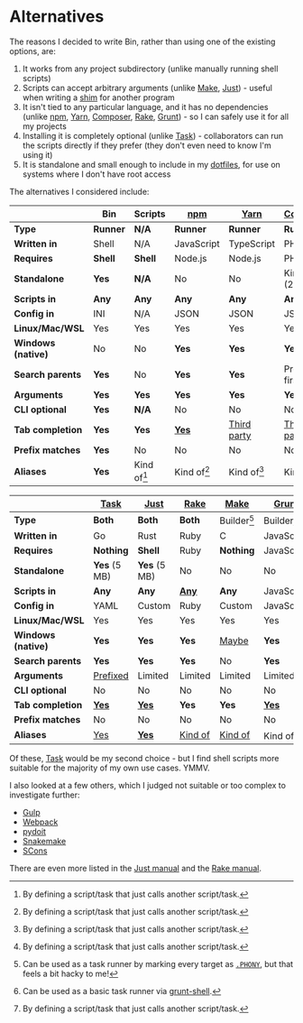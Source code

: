 # Alternatives

The reasons I decided to write Bin, rather than using one of the existing options, are:

1. It works from any project subdirectory (unlike manually running shell scripts)
2. Scripts can accept arbitrary arguments (unlike [Make](https://makefiletutorial.com/), [Just](https://just.systems/)) - useful when writing a [shim](https://en.wikipedia.org/wiki/Shim_(computing)) for another program
3. It isn't tied to any particular language, and it has no dependencies (unlike [npm](https://docs.npmjs.com/cli/v7/commands/npm-run-script), [Yarn](https://classic.yarnpkg.com/lang/en/docs/cli/run/), [Composer](https://getcomposer.org/doc/articles/scripts.md), [Rake](https://ruby.github.io/rake/), [Grunt](https://gruntjs.com/)) - so I can safely use it for all my projects
4. Installing it is completely optional (unlike [Task](https://taskfile.dev/)) - collaborators can run the scripts directly if they prefer (they don't even need to know I'm using it)
5. It is standalone and small enough to include in my [dotfiles](https://github.com/d13r/dotfiles), for use on systems where I don't have root access

The alternatives I considered include:

[^alias]: By defining a script/task that just calls another script/task.

|                      | Bin        | Scripts         | [npm](https://docs.npmjs.com/cli/v7/commands/npm-run-script)     | [Yarn](https://classic.yarnpkg.com/lang/en/docs/cli/run/) | [Composer](https://getcomposer.org/doc/articles/scripts.md)    |
|----------------------|------------|-----------------|------------------------------------------------------------------|-----------------------------------------------------------|----------------------------------------------------------------|
| **Type**             | **Runner** | **N/A**         | **Runner**                                                       | **Runner**                                                | **Runner**                                                     |
| **Written in**       | Shell      | N/A             | JavaScript                                                       | TypeScript                                                | PHP                                                            |
| **Requires**         | **Shell**  | **Shell**       | Node.js                                                          | Node.js                                                   | PHP                                                            |
| **Standalone**       | **Yes**    | **N/A**         | No                                                               | No                                                        | Kind of (2.8 MB)                                               |
| **Scripts in**       | **Any**    | **Any**         | **Any**                                                          | **Any**                                                   | **Any**                                                        |
| **Config in**        | INI        | N/A             | JSON                                                             | JSON                                                      | JSON                                                           |
| **Linux/Mac/WSL**    | Yes        | Yes             | Yes                                                              | Yes                                                       | Yes                                                            |
| **Windows (native)** | No         | No              | **Yes**                                                          | **Yes**                                                   | **Yes**                                                        |
| **Search parents**   | **Yes**    | No              | **Yes**                                                          | **Yes**                                                   | Prompts first                                                  |
| **Arguments**        | **Yes**    | **Yes**         | **Yes**                                                          | **Yes**                                                   | **Yes**                                                        |
| **CLI optional**     | **Yes**    | **N/A**         | No                                                               | No                                                        | No                                                             |
| **Tab completion**   | **Yes**    | **Yes**         | **[Yes](https://docs.npmjs.com/cli/v7/commands/npm-completion)** | [Third party](https://github.com/mklabs/yarn-completions) | [Third party](https://github.com/bramus/composer-autocomplete) |
| **Prefix matches**   | **Yes**    | No              | No                                                               | No                                                        | No                                                             |
| **Aliases**          | **Yes**    | Kind of[^alias] | Kind of[^alias]                                                  | Kind of[^alias]                                           | Kind of[^alias]                                                |

[^make]: Can be used as a task runner by marking every target as [`.PHONY`](https://stackoverflow.com/a/2145605/167815), but that feels a bit hacky to me!
[^grunt]: Can be used as a basic task runner via [grunt-shell](https://www.npmjs.com/package/grunt-shell).

|                      | [Task](https://taskfile.dev/)                                                | [Just](https://just.systems/)                          | [Rake](https://ruby.github.io/rake/)                   | [Make](https://makefiletutorial.com/)                  | [Grunt](https://gruntjs.com/)                   |
|----------------------|------------------------------------------------------------------------------|--------------------------------------------------------|--------------------------------------------------------|--------------------------------------------------------|-------------------------------------------------|
| **Type**             | **Both**                                                                     | **Both**                                               | **Both**                                               | Builder[^make]                                         | Builder[^grunt]                                 |
| **Written in**       | Go                                                                           | Rust                                                   | Ruby                                                   | C                                                      | JavaScript                                      |
| **Requires**         | **Nothing**                                                                  | **Shell**                                              | Ruby                                                   | **Nothing**                                            | JavaScript                                      |
| **Standalone**       | **Yes** (5 MB)                                                               | **Yes** (5 MB)                                         | No                                                     | No                                                     | No                                              |
| **Scripts in**       | **Any**                                                                      | **Any**                                                | **[Any](https://stackoverflow.com/a/14360488/167815)** | **Any**                                                | JavaScript                                      |
| **Config in**        | YAML                                                                         | Custom                                                 | Ruby                                                   | Custom                                                 | JavaScript                                      |
| **Linux/Mac/WSL**    | Yes                                                                          | Yes                                                    | Yes                                                    | Yes                                                    | Yes                                             |
| **Windows (native)** | **Yes**                                                                      | **Yes**                                                | **Yes**                                                | [Maybe](https://stackoverflow.com/a/32127632/167815)   | **Yes**                                         |
| **Search parents**   | **Yes**                                                                      | **Yes**                                                | **Yes**                                                | No                                                     | **Yes**                                         |
| **Arguments**        | [Prefixed](https://taskfile.dev/usage/#forwarding-cli-arguments-to-commands) | Limited                                                | Limited                                                | Limited                                                | Limited                                         |
| **CLI optional**     | No                                                                           | No                                                     | No                                                     | No                                                     | No                                              |
| **Tab completion**   | **[Yes](https://taskfile.dev/installation/#bash)**                           | **[Yes](https://just.systems/man/en/chapter_63.html)** | **Yes**                                                | **Yes**                                                | **[Yes](https://github.com/gruntjs/grunt-cli)** |
| **Prefix matches**   | No                                                                           | No                                                     | No                                                     | No                                                     | No                                              |
| **Aliases**          | [Yes](https://taskfile.dev/usage/#task-aliases)                              | **[Yes](https://github.com/casey/just#aliases)**       | [Kind of](https://stackoverflow.com/a/7661613/167815)  | [Kind of](https://stackoverflow.com/a/33594470/167815) | Kind of[^alias]                                 |

Of these, [Task](https://taskfile.dev/) would be my second choice - but I find shell scripts more suitable for the majority of my own use cases. YMMV.

I also looked at a few others, which I judged not suitable or too complex to investigate further:

- [Gulp](https://gulpjs.com/)
- [Webpack](https://webpack.js.org/)
- [pydoit](https://pydoit.org/)
- [Snakemake](https://snakemake.readthedocs.io/en/stable/)
- [SCons](https://scons.org/)

There are even more listed in the [Just manual](https://just.systems/man/en/chapter_68.html) and the [Rake manual](https://ruby.github.io/rake/#label-Other+Make+Re-envisionings+...).
